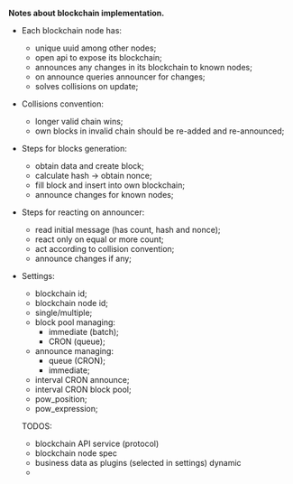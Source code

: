 ____Notes about blockchain implementation.____

- Each blockchain node has: 
  - unique uuid among other nodes;
  - open api to expose its blockchain;
  - announces any changes in its blockchain  to known nodes;
  - on announce queries announcer for changes;
  - solves collisions on update;
  
- Collisions convention:
  - longer valid chain wins;
  - own blocks in invalid chain should be re-added and re-announced;
  
- Steps for blocks generation:
  - obtain data and create block;
  - calculate hash -> obtain nonce;
  - fill block and insert into own blockchain;
  - announce changes for known nodes;
  
- Steps for reacting on announcer:
  - read initial message (has count, hash and nonce);
  - react only on equal or more count;
  - act according to collision convention;
  - announce changes if any;
  
- Settings:
  - blockchain id;
  - blockchain node id;
  - single/multiple;
  - block pool managing:
    - immediate (batch);
    - CRON (queue);
  - announce managing:
    - queue (CRON);
    - immediate;
  - interval CRON announce;
  - interval CRON block pool;
  - pow_position;
  - pow_expression;
  
  TODOS:
  - blockchain API service (protocol)
  - blockchain node spec
  - business data as plugins (selected in settings) dynamic 
  - 